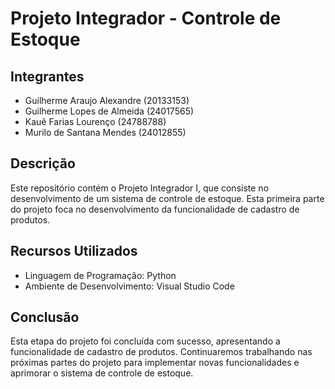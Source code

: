# Projeto Integrador - Controle de Estoque

## Integrantes
- Guilherme Araujo Alexandre (20133153)
- Guilherme Lopes de Almeida (24017565)
- Kauê Farias Lourenço (24788788)
- Murilo de Santana Mendes (24012855)

## Descrição
Este repositório contém o Projeto Integrador I, que consiste no desenvolvimento de um sistema de controle de estoque. Esta primeira parte do projeto foca no desenvolvimento da funcionalidade de cadastro de produtos.

## Recursos Utilizados
- Linguagem de Programação: Python
- Ambiente de Desenvolvimento: Visual Studio Code

## Conclusão
Esta etapa do projeto foi concluída com sucesso, apresentando a funcionalidade de cadastro de produtos. Continuaremos trabalhando nas próximas partes do projeto para implementar novas funcionalidades e aprimorar o sistema de controle de estoque.

